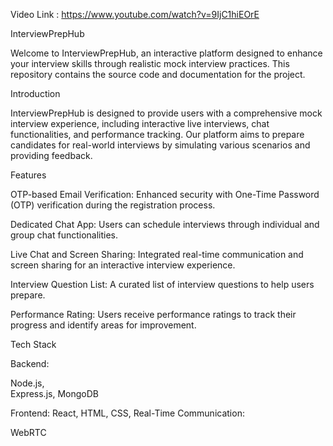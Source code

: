 Video Link : https://www.youtube.com/watch?v=9IjC1hiEOrE


InterviewPrepHub

Welcome to InterviewPrepHub, an interactive platform designed to enhance your interview skills through realistic mock interview practices. This repository contains the source code and documentation for the project.




Introduction


InterviewPrepHub is designed to provide users with a comprehensive mock interview experience, including interactive live interviews, chat functionalities, and performance tracking. Our platform aims to prepare candidates for real-world interviews by simulating various scenarios and providing feedback.

Features

OTP-based Email Verification: Enhanced security with One-Time Password (OTP) verification during the registration process.

Dedicated Chat App: Users can schedule interviews through individual and group chat functionalities.

Live Chat and Screen Sharing: Integrated real-time communication and screen sharing for an interactive interview experience.

Interview Question List: A curated list of interview questions to help users prepare.

Performance Rating: Users receive performance ratings to track their progress and identify areas for improvement.

Tech Stack

Backend:

Node.js,  
Express.js, 
MongoDB

Frontend:
React, 
HTML, 
CSS, 
Real-Time Communication:

WebRTC
